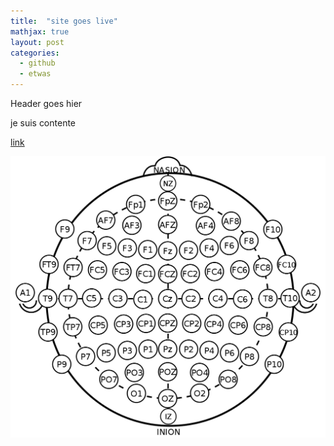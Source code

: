 ```yaml
---
title:  "site goes live"
mathjax: true
layout: post
categories:
  - github
  - etwas
---
```


Header goes hier

je suis contente

[link](http://instagram.com/jujudenomo)

![title](/assets/EEG-MCN.svg.png)

